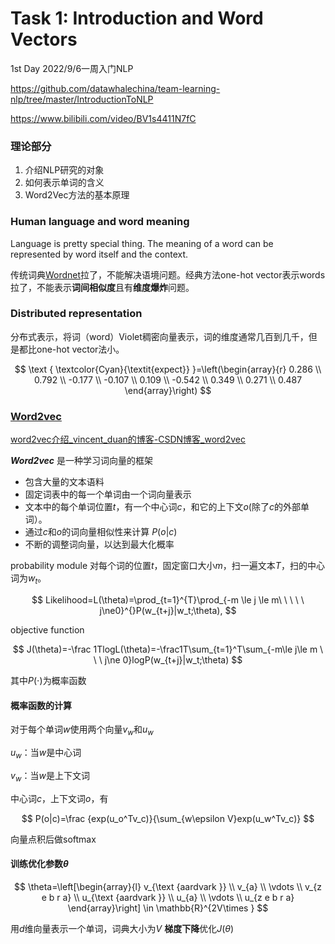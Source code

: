 # Task 1: Introduction and Word Vectors

1st Day  2022/9/6一周入门NLP

https://github.com/datawhalechina/team-learning-nlp/tree/master/IntroductionToNLP

https://www.bilibili.com/video/BV1s4411N7fC

### 理论部分

1. 介绍NLP研究的对象
2. 如何表示单词的含义
3. Word2Vec方法的基本原理

### Human language and word meaning

Language is pretty special thing. The meaning of a word can be represented by word itself and the context.

传统词典[Wordnet](https://zh.wikipedia.org/wiki/WordNet)拉了，不能解决语境问题。经典方法one-hot vector表示words拉了，不能表示**词间相似度**且有**维度爆炸**问题。

### Distributed representation

分布式表示，将词（word）Violet稠密向量表示，词的维度通常几百到几千，但是都比one-hot vector法小。

$$
\text { \textcolor{Cyan}{\textit{expect}} }=\left(\begin{array}{r}
0.286 \\
0.792 \\
-0.177 \\
-0.107 \\
0.109 \\
-0.542 \\
0.349 \\
0.271 \\
0.487
\end{array}\right)
$$

### [Word2vec](https://arxiv.org/pdf/1301.3781.pdf)

[word2vec介绍_vincent_duan的博客-CSDN博客_word2vec](https://blog.csdn.net/vincent_duan/article/details/117967110)

***Word2vec*** 是一种学习词向量的框架

* 包含大量的文本语料
* 固定词表中的每一个单词由一个词向量表示
* 文本中的每个单词位置$t$，有一个中心词$c$，和它的上下文$o$(除了$c$的外部单词）。
* 通过$c$和$o$的词向量相似性来计算 $P(o|c)$
* 不断的调整词向量，以达到最大化概率

probability module
对每个词的位置$t$，固定窗口大小$m$，扫一遍文本$T$，扫的中心词为$w_t$。

$$
Likelihood=L(\theta)=\prod_{t=1}^{T}\prod_{-m \le j \le m\ \ \ \ \ j\ne0}^{}P(w_{t+j}|w_t;\theta),
$$

objective function

$$
J(\theta)=-\frac 1TlogL(\theta)=-\frac1T\sum_{t=1}^T\sum_{-m\le j\le m \ \ \  j\ne 0}logP(w_{t+j}|w_t;\theta)
$$

其中$P(\cdot)$为概率函数

#### 概率函数的计算

对于每个单词$w$使用两个向量$v_w$和$u_w$

$u_w$：当$w$是中心词

$v_w$：当$w$是上下文词

中心词$c$，上下文词$o$，有

$$
P(o|c)=\frac {exp(u_o^Tv_c)}{\sum_{w\epsilon V}exp(u_w^Tv_c)}
$$

向量点积后做softmax

#### 训练优化参数$\theta$

$$
\theta=\left[\begin{array}{l}
v_{\text {aardvark }} \\
v_{a} \\
\vdots \\
v_{z e b r a} \\
u_{\text {aardvark }} \\
u_{a} \\
\vdots \\
u_{z e b r a}
\end{array}\right] \in \mathbb{R}^{2V\times }
$$

用$d$维向量表示一个单词，词典大小为$V$
**梯度下降**优化$J(\theta)$



